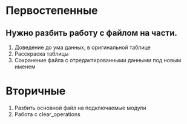 # Первостепенные
## Нужно разбить работу с файлом на части.
1. Доведение до ума данных, в оригинальной таблице
2. Расскраска таблицы
3. Сохранение файла с отредактированными данными под новым именем

# Вторичные
1. Разбить основной файл на подключаемые модули
2. Работа с clear_operations